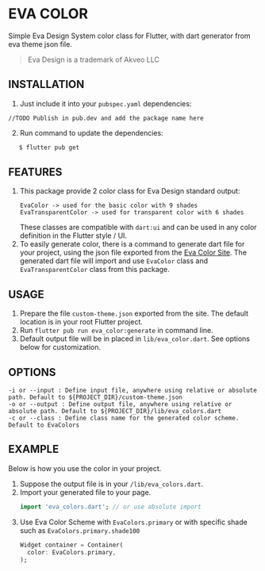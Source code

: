 # EVA COLOR

Simple Eva Design System color class for Flutter, with dart generator
from eva theme json file.

> Eva Design is a trademark of Akveo LLC

## INSTALLATION

1. Just include it into your `pubspec.yaml` dependencies:

`//TODO Publish in pub.dev and add the package name here`

2. Run command to update the dependencies:

```bash
   $ flutter pub get
```

## FEATURES

1. This package provide 2 color class for Eva Design standard output:
   ```
   EvaColor -> used for the basic color with 9 shades
   EvaTransparentColor -> used for transparent color with 6 shades
   ```
   These classes are compatible with `dart:ui` and can be used in any
   color definition in the Flutter style / UI.
2. To easily generate color, there is a command to generate dart file
   for your project, using the json file exported from the [Eva Color
   Site](https://colors.eva.design/). The generated dart file will
   import and use `EvaColor` class and `EvaTransparentColor` class from
   this package.

## USAGE

1. Prepare the file `custom-theme.json` exported from the site. The
   default location is in your root Flutter project.
2. Run `flutter pub run eva_color:generate` in command line.
3. Default output file will be in placed in `lib/eva_color.dart`. See
   options below for customization.

## OPTIONS

```
-i or --input : Define input file, anywhere using relative or absolute path. Default to ${PROJECT_DIR}/custom-theme.json
-o or --output : Define output file, anywhere using relative or absolute path. Default to ${PROJECT_DIR}/lib/eva_colors.dart
-c or --class : Define class name for the generated color scheme. Default to EvaColors
```

## EXAMPLE

Below is how you use the color in your project.

1. Suppose the output file is in your `/lib/eva_colors.dart`.
2. Import your generated file to your page.
   ```dart
   import 'eva_colors.dart'; // or use absolute import
   ```
3. Use Eva Color Scheme with `EvaColors.primary` or with specific shade
   such as `EvaColors.primary.shade100`
   ```dart
   Widget container = Container(
     color: EvaColors.primary,
   );
   ```
